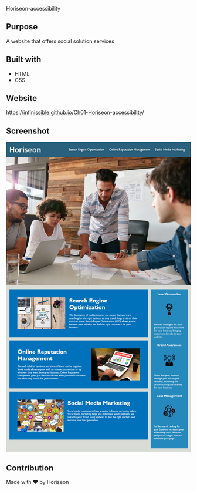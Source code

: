 Horiseon-accessibility

## Purpose
A website that offers social solution services

## Built with
* HTML
* CSS

## Website
https://infinissible.github.io/Ch01-Horiseon-accessibility/

## Screenshot
<img src="./Screenshot.png" alt="" />

## Contribution
Made with ❤️️ by Horiseon
